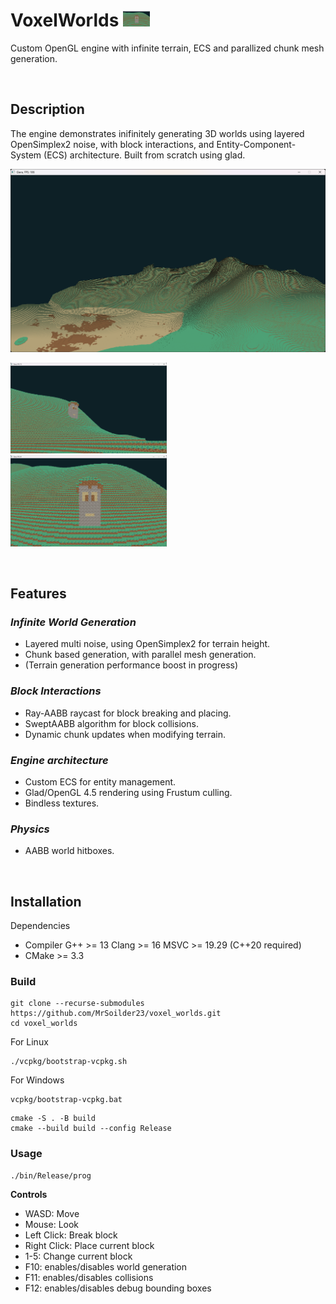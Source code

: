# VoxelWorlds <img alt="Bob" src="https://github.com/MrSoilder23/voxel_worlds/blob/main/readme_assets/image2.png" height="25px" />

Custom OpenGL engine with infinite terrain, ECS and parallized chunk mesh generation.

&nbsp;
## **Description**

The engine demonstrates inifinitely generating 3D worlds using layered OpenSimplex2 noise, with block interactions, and Entity-Component-System (ECS) architecture. Built from scratch using glad.

![Image of mountains](https://github.com/MrSoilder23/voxel_worlds/blob/main/readme_assets/image.png)

<p float="left">
  <img alt="Image of Bob from different perspective" src="https://github.com/MrSoilder23/voxel_worlds/blob/main/readme_assets/image3.png" width="49.7%" /> 
  <img alt="Image of Bob" src="https://github.com/MrSoilder23/voxel_worlds/blob/main/readme_assets/image2.png" width="49.7%" />
</p>

&nbsp;
## **Features**

### **_Infinite World Generation_**

- Layered multi noise, using OpenSimplex2 for terrain height.
- Chunk based generation, with parallel mesh generation.
- (Terrain generation performance boost in progress)

### **_Block Interactions_**

- Ray-AABB raycast for block breaking and placing.
- SweptAABB algorithm for block collisions.
- Dynamic chunk updates when modifying terrain.

### **_Engine architecture_**

- Custom ECS for entity management.
- Glad/OpenGL 4.5 rendering using Frustum culling.
- Bindless textures.

### **_Physics_**

- AABB world hitboxes.

&nbsp;
## **Installation**

Dependencies

- Compiler G++ >= 13 Clang >= 16 MSVC >= 19.29 (C++20 required)
- CMake >= 3.3

### Build

```
git clone --recurse-submodules https://github.com/MrSoilder23/voxel_worlds.git
cd voxel_worlds
```

For Linux
```
./vcpkg/bootstrap-vcpkg.sh
```

For Windows
```
vcpkg/bootstrap-vcpkg.bat
```

```
cmake -S . -B build
cmake --build build --config Release
```

### Usage

```
./bin/Release/prog
```

**Controls**
- WASD: Move
- Mouse: Look
- Left Click: Break block
- Right Click: Place current block
- 1-5: Change current block
- F10: enables/disables world generation
- F11: enables/disables collisions
- F12: enables/disables debug bounding boxes

